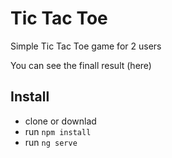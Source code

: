 # Tic Tac Toe

Simple Tic Tac Toe game for 2 users

You can see the finall result (here)

## Install
- clone or downlad
- run `npm install`
- run `ng serve`